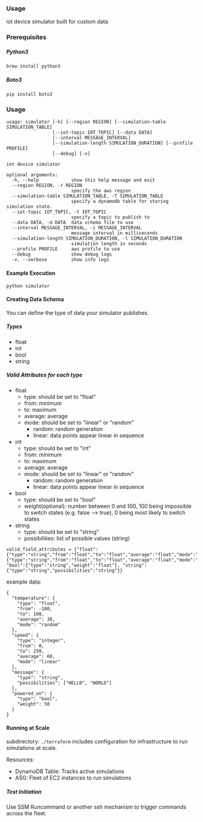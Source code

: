 ### Usage
iot device simulator built for custom data

### Prerequisites
##### Python3
`brew install python3`
##### Boto3
`pip install boto3`

### Usage
```
usage: simulator [-h] [--region REGION] [--simulation-table SIMULATION_TABLE]
                 [--iot-topic IOT_TOPIC] [--data DATA]
                 [--interval MESSAGE_INTERVAL]
                 [--simulation-length SIMULATION_DURATION] [--profile PROFILE]
                 [--debug] [-v]

iot device simulator

optional arguments:
  -h, --help            show this help message and exit
  --region REGION, -r REGION
                        specify the aws region
  --simulation-table SIMULATION_TABLE, -T SIMULATION_TABLE
                        specify a dynamodb table for storing simulation state.
  --iot-topic IOT_TOPIC, -t IOT_TOPIC
                        specify a topic to publish to
  --data DATA, -d DATA  data schema file to use
  --interval MESSAGE_INTERVAL, -i MESSAGE_INTERVAL
                        message interval in milliseconds
  --simulation-length SIMULATION_DURATION, -l SIMULATION_DURATION
                        simulation length in seconds
  --profile PROFILE     aws profile to use
  --debug               show debug logs
  -v, --verbose         show info logs
```
#### Example Execution
```
python simulator
```


#### Creating Data Schema
You can define the type of data your simulator publishes.

##### Types
- float
- int
- bool
- string

##### Valid Attributes for each type
- float
  - type: should be set to "float"
  - from: minimum
  - to: maximum
  - average: average
  - mode: should be set to "linear" or "random"
    - random: random generation
    - linear: data points appear linear in sequence
- int
  - type: should be set to "int"
  - from: minimum
  - to: maximum
  - average: average
  - mode: should be set to "linear" or "random"
    - random: random generation
    - linear: data points appear linear in sequence
- bool
  - type: should be set to "bool"
  - weight(optional): number between 0 and 100, 100 being impossible to switch states (e.g. false --> true), 0 being most likely to switch states
- string
  - type: should be set to "string"
  - possibilities: list of possible values (string)
```
valid_field_attributes = {"float":{"type":"string","from":"float","to":"float","average":"float","mode":"string"},"int":{"type":"string","from":"float","to":"float","average":"float","mode":"string"}, "bool":{"type":"string","weight":"float"}, "string":{"type":"string","possibilities":"string"}}
```

example data:
```
{
  "temperature": {
    "type": "float",
    "from": -100,
    "to": 100,
    "average": 30,
    "mode": "random"
  },
  "speed": {
    "type": "integer",
    "from": 0,
    "to": 250,
    "average": 60,
    "mode": "linear"
  },
  "message": {
    "type": "string",
    "possibilities": ["HELLO", "WORLD"]
  },
  "powered_on": {
    "type": "bool",
    "weight": 50
  }
}
```
#### Running at Scale
subdirectory: `./terraform` includes configuration for infrastructure to run simulations at scale.

Resources:
- DynamoDB Table: Tracks active simulations
- ASG: Fleet of EC2 instances to run simulations

##### Test Initiation
Use SSM Runcommand or another ssh mechanism to trigger commands across the fleet.
